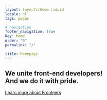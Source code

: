 ```yaml
---
layout: layouts/home.liquid
locale: nl
tags: pages

# navigation
footer_navigation: true
key: home
order: "0"
permalink: "/"

title: Homepage
---
```

## We unite front-end developers! <br /> And we do it with pride.

<a href="{{locale}}/join-us/" class="button button-parentheses">Learn more 
  <span class="visually-hidden">about Fronteers</span></a>
